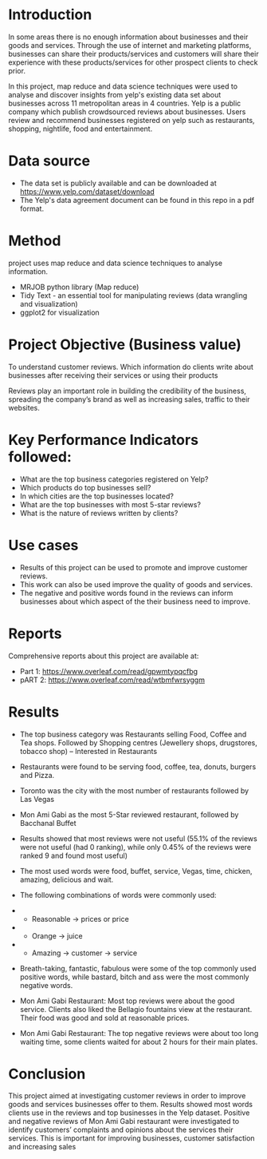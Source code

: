 # Introduction
In some areas there is no enough information about businesses and their goods and services. Through the use of internet and marketing platforms, businesses can share their products/services and customers will share their experience with these products/services for other prospect clients to check prior.

In this project, map reduce and data science techniques were used to analyse and discover insights from yelp's existing data set about businesses across 11 metropolitan areas in 4 countries. Yelp is a public company which publish crowdsourced reviews about businesses. Users review and recommend businesses registered on yelp such as restaurants, shopping, nightlife, food and entertainment.

# Data source
- The data set is publicly available and can be downloaded at https://www.yelp.com/dataset/download
- The Yelp's data agreement document can be found in this repo in a pdf format.

# Method
project uses map reduce and data science techniques to analyse information.
- MRJOB python library (Map reduce)
- Tidy Text - an  essential  tool  for manipulating reviews (data wrangling and visualization)
- ggplot2 for visualization

# Project Objective (Business value)
To understand customer reviews. Which information do clients write about businesses after receiving their services or using their products

Reviews play  an  important  role  in  building  the  credibility  of  the  business,  spreading  the company’s brand as well as increasing sales, traffic to their websites.

# Key Performance Indicators followed:
- What are the top business categories registered on Yelp?
- Which products do top businesses sell?
- In which cities are the top businesses located?
- What are the top businesses with most 5-star reviews?
- What is the nature of reviews written by clients?

# Use cases
- Results of this project can be used to promote and improve customer reviews.  
- This work can also be used improve the quality of goods and services.  
- The negative and positive words found in the reviews can inform businesses about which aspect of the their business need to improve.

# Reports
Comprehensive reports about this project are available at:
- Part 1: https://www.overleaf.com/read/gpwmtypqcfbg
- pART 2: https://www.overleaf.com/read/wtbmfwrsyggm

# Results
- The top business category was Restaurants selling Food, Coffee and Tea shops. Followed by Shopping centres (Jewellery shops, drugstores, tobacco shop) – Interested in Restaurants

- Restaurants  were  found  to  be  serving  food,  coffee, tea, donuts, burgers and Pizza.

- Toronto was the city with the most number of restaurants followed by Las Vegas

- Mon  Ami Gabi as  the most  5-Star reviewed restaurant, followed by Bacchanal Buffet

- Results showed that most reviews were not useful (55.1% of the reviews were not useful (had 0 ranking), while only 0.45% of the reviews were ranked 9 and found most useful)

- The most used words were food, buffet, service, Vegas, time, chicken, amazing, delicious and wait.
- The following combinations of words were commonly used: 
- - Reasonable → prices or price
- - Orange → juice
- - Amazing → customer → service
- Breath-taking, fantastic, fabulous were some of the top commonly used positive words, while bastard, bitch and ass were the most commonly negative words.
- Mon Ami Gabi Restaurant: Most top reviews were about the good service.  Clients also liked the Bellagio fountains view at the restaurant.  Their food was good and sold at reasonable prices.
- Mon Ami Gabi Restaurant: The top negative reviews were about too long waiting time, some clients waited for about 2 hours for their main plates. 

# Conclusion
This  project  aimed  at  investigating  customer  reviews  in  order  to  improve  goods and services  businesses  offer  to  them.   Results  showed  most  words  clients  use  in the reviews and top businesses in the Yelp dataset.  Positive and negative reviews of  Mon  Ami  Gabi  restaurant  were  investigated  to  identify  customers’  complaints and  opinions  about  the  services  their  services.   This  is  important  for  improving businesses, customer satisfaction and increasing sales
